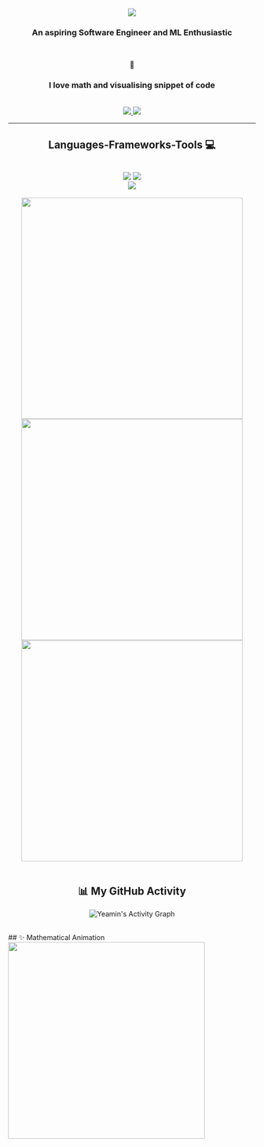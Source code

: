 

<h1 align="center">
    <img src="https://readme-typing-svg.herokuapp.com/?font=Italianno&size=40&center=true&vCenter=true&color=957BFF&width=700&height=70&duration=5000&lines=Hello+This+is+Yeamin+Hossain+Shihab!👋;" />
</h1>

<h3 align="center">An aspiring Software Engineer and ML Enthusiastic </h3>

<br/>

<div align="center">
 
 
 
 🌚<h3 align="center"> I love math and visualising snippet of code </h3>
 
<br/>

 

</div>
 
<div align="center"> 
  <a href="yeaminhs11@gmail.com" target="_blank">
    <img src="https://img.shields.io/badge/Gmail-333333?style=for-the-badge&logo=gmail&logoColor=red" />
  </a>
  <a href="https://www.linkedin.com/in/yeaminhs/" target="_blank">
    <img src="https://img.shields.io/badge/LinkedIn-0077B5?style=for-the-badge&logo=linkedin&logoColor=white" />
  </a>
  
</div>

<hr/>

<h2 align="center">Languages-Frameworks-Tools 💻</h2>
<br/>
<div align="center">
    <img src="https://skillicons.dev/icons?i=react,bootstrap,html,css,vscode,github,figma,tailwind,git" />
    <img src="https://skillicons.dev/icons?i=nodejs,python,javascript,typescript,express,firebase,mongodb,c,java,nextjs,mysql" /><br>
    <img src="https://skillicons.dev/icons?i=pytorch,r,raspberrypi,tensorflow"/> <br>
    
</div>

<br/>
<div align=center>
  <img width=450 src="https://github-readme-stats.vercel.app/api?username=Yeamin-HS&theme=tokyonight&show_icons=true&hide_border=true&count_private=true" alt=""/>
  <img width=450 src="https://github-readme-streak-stats.herokuapp.com/?user=Yeamin-HS&theme=onedark&hide_border=true" alt=""/>
  <img width=450 src="https://github-readme-stats.vercel.app/api/top-langs/?username=Yeamin-HS&theme=cobalt&show_icons=true&hide_border=true&layout=donut" alt=""/>
</div>
<br/>

<h2 align="center">📊 My GitHub Activity</h2>
<p align="center">
  <img src="https://github-readme-activity-graph.vercel.app/graph?username=Yeamin-HS&theme=react-dark&hide_border=true" alt="Yeamin's Activity Graph"/>
</p>
</br>
## ✨ Mathematical Animation

<img src="https://raw.githubusercontent.com/LeetCode-OpenSource/hire/main/docs/img/math-animation.svg" width="400"/>
